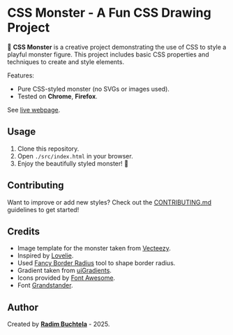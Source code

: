 # CSS Monster - A Fun CSS Drawing Project

🚀 **CSS Monster** is a creative project demonstrating the use of CSS to style a playful monster figure. This project includes basic CSS properties and techniques to create and style elements. 

Features:
- Pure CSS-styled monster (no SVGs or images used).
- Tested on **Chrome**, **Firefox**.


See [live webpage](https://radimbuchtela.github.io/css-monster/).

## Usage

1. Clone this repository.
2. Open `./src/index.html` in your browser.
3. Enjoy the beautifully styled monster! 🎨

## Contributing

Want to improve or add new styles? Check out the [CONTRIBUTING.md](./CONTRIBUTING.md) guidelines to get started!

## Credits

- Image template for the monster taken from [Vecteezy](https://www.vecteezy.com/vector-art/181263-cute-monsters).
- Inspired by [Lovelie](https://codepen.io/jlablab03/pen/JqxENx).
- Used [Fancy Border Radius](https://9elements.github.io/fancy-border-radius/) tool to shape border radius.
- Gradient taken from [uiGradients](https://uigradients.com/).
- Icons provided by [Font Awesome](https://fontawesome.com/).
- Font [Grandstander](https://fonts.google.com/specimen/Grandstander).

## Author

Created by **[Radim Buchtela](https://github.com/radimbuchtela)** - 2025.

